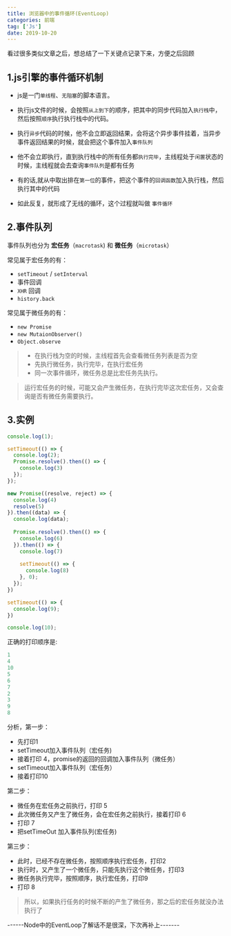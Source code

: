```yaml
---
title: 浏览器中的事件循环(EventLoop)
categories: 前端
tag: ['Js']
date: 2019-10-20
---
```


看过很多类似文章之后，想总结了一下关键点记录下来，方便之后回顾


## 1.js引擎的事件循环机制

 * js是一门`单线程`、`无阻塞`的脚本语言。

 * 执行js文件的时候，会按照`从上到下`的顺序，把其中的同步代码加入`执行栈`中，然后按照`顺序`执行执行栈中的代码。

 * 执行`异步`代码的时候，他不会立即返回结果，会将这个异步事件挂着，当异步事件返回结果的时候，就会把这个事件加入`事件队列`

 * 他不会立即执行，直到执行栈中的所有任务都`执行完毕`，主线程处于`闲置`状态的时候，主线程就会去查询`事件队列`是都有任务

 * 有的话,就从中取出排在`第一位`的事件，把这个事件的`回调函数`加入执行栈，然后执行其中的代码

 * 如此反复，就形成了无线的循环，这个过程就叫做 `事件循环`




## 2.事件队列

事件队列也分为 **宏任务**（`macrotask`) 和 **微任务**（`microtask`）

常见属于宏任务的有：
* `setTimeout` / `setInterval`
* 事件回调
* `XHR` 回调
* `history.back`

常见属于微任务的有：
* `new Promise`
* `new MutaionObserver()`
* `Object.observe`

> * 在执行栈为空的时候，主线程首先会查看微任务列表是否为空
> * 先执行微任务，执行完毕，在执行宏任务
> * 同一次事件循环，微任务总是比宏任务先执行。


>运行宏任务的时候，可能又会产生微任务，在执行完毕这次宏任务，又会查询是否有微任务需要执行。

## 3.实例

```js
console.log(1);

setTimeout(() => {
  console.log(2);
  Promise.resolve().then(() => {
    console.log(3)
  });
});

new Promise((resolve, reject) => {
  console.log(4)
  resolve(5)
}).then((data) => {
  console.log(data);
  
  Promise.resolve().then(() => {
    console.log(6)
  }).then(() => {
    console.log(7)
    
    setTimeout(() => {
      console.log(8)
    }, 0);
  });
})

setTimeout(() => {
  console.log(9);
})

console.log(10);
```

正确的打印顺序是:
```js
1
4
10
5
6
7
2
3
9
8
```


分析，第一步：
* 先打印1 
* setTimeout加入事件队列（宏任务)
* 接着打印 4，promise的返回的回调加入事件队列（微任务）
* setTimeout加入事件队列（宏任务）
* 接着打印10

第二步：
* 微任务在宏任务之前执行，打印 5
* 此次微任务又产生了微任务，会在宏任务之前执行，接着打印 6
* 打印 7
* 把setTimeOut 加入事件队列(宏任务)

第三步：
* 此时，已经不存在微任务，按照顺序执行宏任务，打印2
* 执行时，又产生了一个微任务，只能先执行这个微任务，打印3
* 微任务执行完毕，按照顺序，执行宏任务，打印9
* 打印 8

> 所以，如果执行任务的时候不断的产生了微任务，那之后的宏任务就没办法执行了

------Node中的EventLoop了解话不是很深，下次再补上-------